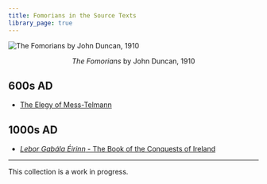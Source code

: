 ```yaml
---
title: Fomorians in the Source Texts
library_page: true
---
```


![The Fomorians by John Duncan, 1910](https://www.ancient-origins.net/sites/default/files/field/image/Fomorians.jpg)
<center><em>The Fomorians</em> by John Duncan, 1910</center>

## 600s AD
- [The Elegy of Mess-Telmann](../../../../pages/source-texts/Elegy-of-Mess-Telmann)

## 1000s AD
- [*Lebor Gabála Éirinn* - The Book of the Conquests of Ireland](../../../../pages/source-texts/Lebor-Gabala-Eirinn)

<hr>

This collection is a work in progress.
